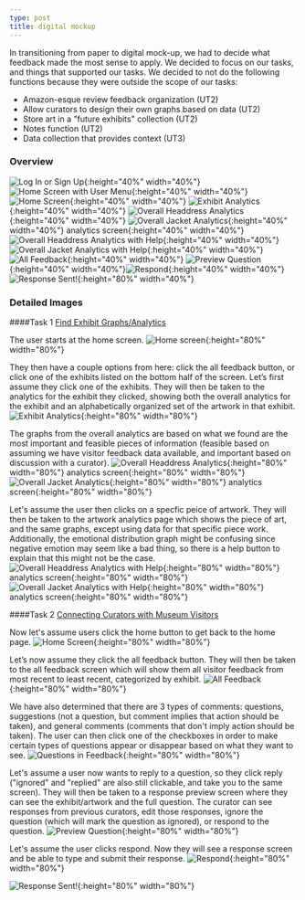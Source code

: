 ```yaml
---
type: post
title: digital mockup
--- 
```


In transitioning from paper to digital mock-up, we had to decide what feedback made the most sense to apply. We decided to focus on our tasks, and things that supported our tasks. We decided to not do the following functions because they were outside the scope of our tasks: 

* Amazon-esque review feedback organization (UT2)
* Allow curators to design their own graphs based on data (UT2)
* Store art in a "future exhibits" collection (UT2)
* Notes function (UT2)
* Data collection that provides context (UT3) 

### Overview 

![Log In or Sign Up](/museum-experience/images/prototyping/digital_mockup/respond-ignore-question.jpg.png){:height="40%" width="40%"} ![Home Screen with User Menu](/museum-experience/images/prototyping/digital_mockup/home-menu.jpg.png){:height="40%" width="40%"} ![Home Screen](/museum-experience/images/prototyping/digital_mockup/home-screen.jpg.png){:height="40%" width="40%"} ![Exhibit Analytics](/museum-experience/images/prototyping/digital_mockup/exhibit-analytics.jpg.png){:height="40%" width="40%"} ![Overall Headdress Analytics](/museum-experience/images/prototyping/digital_mockup/object-analytics-information.png){:height="40%" width="40%"} ![Overall Jacket Analytics](/museum-experience/images/prototyping/digital_mockup/object-analytics-two.png){:height="40%" width="40%"}
analytics screen{:height="40%" width="40%"} ![Overall Headdress Analytics with Help](/museum-experience/images/prototyping/digital_mockup/overall-object-analytics-information.png){:height="40%" width="40%"}![Overall Jacket Analytics with Help](/museum-experience/images/prototyping/digital_mockup/object-analytics-two-information.png){:height="40%" width="40%"}![All Feedback](/museum-experience/images/prototyping/digital_mockup/exhibits-all-responses.jpg.png){:height="40%" width="40%"} ![Preview Question](/museum-experience/images/prototyping/digital_mockup/respond-ignore-question.jpg.png){:height="40%" width="40%"}![Respond](/museum-experience/images/prototyping/digital_mockup/respond-to-question.jpg.png){:height="40%" width="40%"} ![Response Sent!](/museum-experience/images/prototyping/digital_mockup/you-replied.jpg.png){:height="80%" width="40%"}

### Detailed Images

####Task 1 [Find Exhibit Graphs/Analytics](https://github.com/londonmeanswild/museum-experience/blob/master/_posts/2018-11-08-usability-review.md#task-1-find-exhibit-graphsanalytics)

The user starts at the home screen. ![Home screen](/museum-experience/images/prototyping/digital_mockup/home-screen.jpg.png){:height="80%" width="80%"}

They then have a couple options from here: click the all feedback button, or click one of the exhibits listed on the bottom half of the screen. Let’s first assume they click one of the exhibits. They will then be taken to the analytics for the exhibit they clicked, showing both the overall analytics for the exhibit and an alphabetically organized set of the artwork in that exhibit. ![Exhibit Analytics](/museum-experience/images/prototyping/digital_mockup/exhibit-analytics.jpg.png){:height="80%" width="80%"}

The graphs from the overall analytics are based on what we found are the most important and feasible pieces of information (feasible based on assuming we have visitor feedback data available, and important based on discussion with a curator). ![Overall Headdress Analytics](/museum-experience/images/prototyping/digital_mockup/object-analytics-information.png){:height="80%" width="80%"}
analytics screen{:height="80%" width="80%"} ![Overall Jacket Analytics](/museum-experience/images/prototyping/digital_mockup/object-analytics-two.png){:height="80%" width="80%"}
analytics screen{:height="80%" width="80%"}


Let's assume the user then clicks on a specfic peice of artwork. They will then be taken to the artwork analytics page which shows the piece of art, and the same graphs, except using data for that specific piece work. Additionally, the emotional distribution graph might be confusing since negative emotion may seem like a bad thing, so there is a help button to explain that this might not be the case. ![Overall Headdress Analytics with Help](/museum-experience/images/prototyping/digital_mockup/overall-object-analytics-information.png){:height="80%" width="80%"}
analytics screen{:height="80%" width="80%"} ![Overall Jacket Analytics with Help](/museum-experience/images/prototyping/digital_mockup/object-analytics-two-information.png){:height="80%" width="80%"}
analytics screen{:height="80%" width="80%"}


####Task 2 [Connecting Curators with Museum Visitors](https://github.com/londonmeanswild/museum-experience/blob/master/_posts/2018-11-08-usability-review.md#task-2-connecting-curators-with-museum-visitors)

Now let's assume users click the home button to get back to the home page. ![Home Screen](/museum-experience/images/prototyping/digital_mockup/home-screen.jpg.png){:height="80%" width="80%"}

Let’s now assume they click the all feedback button. They will then be taken to the all feedback screen which will show them all visitor feedback from most recent to least recent, categorized by exhibit. ![All Feedback](/museum-experience/images/prototyping/digital_mockup/exhibits-all-responses.jpg.png){:height="80%" width="80%"}

We have also determined that there are 3 types of comments: questions, suggestions (not a question, but comment implies that action should be taken), and general comments (comments that don't imply action should be taken). The user can then click one of the checkboxes in order to make certain types of questions appear or disappear based on what they want to see. ![Questions in Feedback](/museum-experience/images/prototyping/digital_mockup/questions-all-responses.jpg.png){:height="80%" width="80%"}

Let's assume a user now wants to reply to a question, so they click reply ("ignored" and "replied" are also still clickable, and take you to the same screen). They will then be taken to a response preview screen where they can see the exhibit/artwork and the full question. The curator can see responses from previous curators, edit those responses, ignore the question (which will mark the question as ignored), or respond to the question. 
![Preview Question](/museum-experience/images/prototyping/digital_mockup/respond-ignore-question.jpg.png){:height="80%" width="80%"}


Let's assume the user clicks respond. Now they will see a response screen and be able to type and submit their response. ![Respond](/museum-experience/images/prototyping/digital_mockup/respond-to-question.jpg.png){:height="80%" width="80%"} 

![Response Sent!](/museum-experience/images/prototyping/digital_mockup/you-replied.jpg.png){:height="80%" width="80%"}

